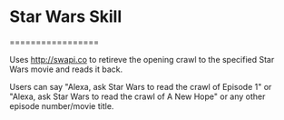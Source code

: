 # Star Wars Skill
=================

Uses http://swapi.co to retireve the opening crawl to the specified Star Wars movie and reads it back.

Users can say "Alexa, ask Star Wars to read the crawl of Episode 1" or "Alexa, ask Star Wars to read the crawl of A New Hope" or any other episode number/movie title.
